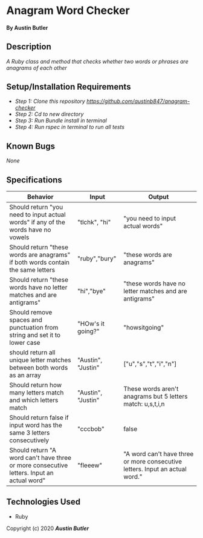 # Anagram Word Checker

#### By Austin Butler

## Description

_A Ruby class and method that checks whether two words or phrases are anagrams of each other_
  
## Setup/Installation Requirements

* _Step 1: Clone this repository https://github.com/austinb847/anagram-checker_
* _Step 2: Cd to new directory_
* _Step 3: Run Bundle install in terminal_
* _Step 4: Run rspec in terminal to run all tests_

## Known Bugs

_None_

## Specifications
| Behavior                                                                                  	| Input              	| Output                                                                       	|
|-------------------------------------------------------------------------------------------	|--------------------	|------------------------------------------------------------------------------	|
| Should return "you need to input actual words" if any of the words have no vowels         	| "tlchk", "hi"      	| "you need to input actual words"                                             	|
| Should return "these words are anagrams" if both words contain the same letters           	| "ruby","bury"      	| "these words are anagrams"                                                   	|
| Should return "these words have no letter matches and are antigrams"                      	| "hi","bye"         	| "these words have no letter matches and are antigrams"                       	|
| Should remove spaces and punctuation from string and set it to lower case                 	| "HOw's it going?"  	| "howsitgoing"                                                                	|
| should return all unique letter matches between both words as an array                    	| "Austin", "Justin" 	| ["u","s","t","i","n"]                                                        	|
| Should return how many letters match and which letters match                              	| "Austin", "Justin" 	| These words aren't anagrams but 5 letters match: u,s,t,i,n                   	|
| Should return false if input word has the same 3 letters consecutively                    	| "cccbob"           	| false                                                                        	|
| Should return "A word can't have three or more consecutive letters. Input an actual word" 	| "fleeew"           	| "A word can't have three or more consecutive letters. Input an actual word." 	|

## Technologies Used

* Ruby

Copyright (c) 2020 **_Austin Butler_**
